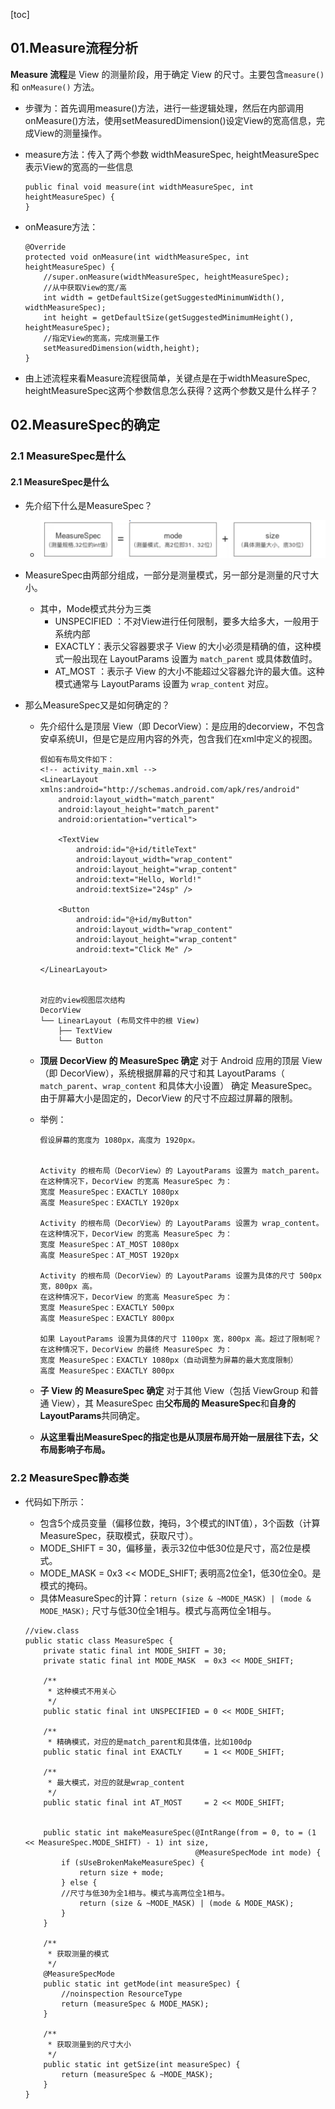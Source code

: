 [toc]

## 01.Measure流程分析

**Measure 流程**是 View 的测量阶段，用于确定 View 的尺寸。主要包含`measure()` 和 `onMeasure()` 方法。

- 步骤为：首先调用measure()方法，进行一些逻辑处理，然后在内部调用onMeasure()方法，使用setMeasuredDimension()设定View的宽高信息，完成View的测量操作。

- measure方法：传入了两个参数 widthMeasureSpec, heightMeasureSpec 表示View的宽高的一些信息

  ```
  public final void measure(int widthMeasureSpec, int heightMeasureSpec) {
  }
  ```

- onMeasure方法：

  ```
  @Override
  protected void onMeasure(int widthMeasureSpec, int heightMeasureSpec) {
      //super.onMeasure(widthMeasureSpec, heightMeasureSpec);
      //从中获取View的宽/高
      int width = getDefaultSize(getSuggestedMinimumWidth(), widthMeasureSpec);
      int height = getDefaultSize(getSuggestedMinimumHeight(), heightMeasureSpec);
      //指定View的宽高，完成测量工作
      setMeasuredDimension(width,height);
  }
  ```

- 由上述流程来看Measure流程很简单，关键点是在于widthMeasureSpec, heightMeasureSpec这两个参数信息怎么获得？这两个参数又是什么样子？

## 02.MeasureSpec的确定

### 2.1 MeasureSpec是什么

#### 2.1 MeasureSpec是什么

- 先介绍下什么是MeasureSpec？

  - ![image-20241115164445037](./../_pic_/image-20241115164445037.png)

- MeasureSpec由两部分组成，一部分是测量模式，另一部分是测量的尺寸大小。

  - 其中，Mode模式共分为三类
    - UNSPECIFIED ：不对View进行任何限制，要多大给多大，一般用于系统内部
    - EXACTLY：表示父容器要求子 View 的大小必须是精确的值，这种模式一般出现在 LayoutParams 设置为 `match_parent` 或具体数值时。
    - AT_MOST ：表示子 View 的大小不能超过父容器允许的最大值。这种模式通常与 LayoutParams 设置为 `wrap_content` 对应。

- 那么MeasureSpec又是如何确定的？

  - 先介绍什么是顶层 View（即 DecorView）：是应用的decorview，不包含安卓系统UI，但是它是应用内容的外壳，包含我们在xml中定义的视图。

    ```
    假如有布局文件如下：
    <!-- activity_main.xml -->
    <LinearLayout xmlns:android="http://schemas.android.com/apk/res/android"
        android:layout_width="match_parent"
        android:layout_height="match_parent"
        android:orientation="vertical">
    
        <TextView
            android:id="@+id/titleText"
            android:layout_width="wrap_content"
            android:layout_height="wrap_content"
            android:text="Hello, World!"
            android:textSize="24sp" />
    
        <Button
            android:id="@+id/myButton"
            android:layout_width="wrap_content"
            android:layout_height="wrap_content"
            android:text="Click Me" />
    
    </LinearLayout>
    
    
    对应的view视图层次结构
    DecorView
    └── LinearLayout (布局文件中的根 View)
        ├── TextView
        └── Button
    ```

  - **顶层 DecorView 的 MeasureSpec 确定**
    对于 Android 应用的顶层 View（即 DecorView），系统根据屏幕的尺寸和其 LayoutParams（ `match_parent`、`wrap_content` 和具体大小设置） 确定 MeasureSpec。由于屏幕大小是固定的，DecorView 的尺寸不应超过屏幕的限制。

  - 举例：

    ```
    假设屏幕的宽度为 1080px，高度为 1920px。
    
    
    Activity 的根布局（DecorView）的 LayoutParams 设置为 match_parent。
    在这种情况下，DecorView 的宽高 MeasureSpec 为：
    宽度 MeasureSpec：EXACTLY 1080px
    高度 MeasureSpec：EXACTLY 1920px
    
    Activity 的根布局（DecorView）的 LayoutParams 设置为 wrap_content。
    在这种情况下，DecorView 的宽高 MeasureSpec 为：
    宽度 MeasureSpec：AT_MOST 1080px
    高度 MeasureSpec：AT_MOST 1920px
    
    Activity 的根布局（DecorView）的 LayoutParams 设置为具体的尺寸 500px 宽，800px 高。
    在这种情况下，DecorView 的宽高 MeasureSpec 为：
    宽度 MeasureSpec：EXACTLY 500px
    高度 MeasureSpec：EXACTLY 800px
    
    如果 LayoutParams 设置为具体的尺寸 1100px 宽，800px 高。超过了限制呢？
    在这种情况下，DecorView 的最终 MeasureSpec 为：
    宽度 MeasureSpec：EXACTLY 1080px（自动调整为屏幕的最大宽度限制）
    高度 MeasureSpec：EXACTLY 800px
    ```

  - **子 View 的 MeasureSpec 确定**
    对于其他 View（包括 ViewGroup 和普通 View），其 MeasureSpec 由**父布局的 MeasureSpec**和**自身的 LayoutParams**共同确定。

  - **从这里看出MeasureSpec的指定也是从顶层布局开始一层层往下去，父布局影响子布局。**

### 2.2 MeasureSpec静态类

- 代码如下所示：

  - 包含5个成员变量（偏移位数，掩码，3个模式的INT值），3个函数（计算MeasureSpec，获取模式，获取尺寸）。
  - MODE_SHIFT = 30，偏移量，表示32位中低30位是尺寸，高2位是模式。
  - MODE_MASK  = 0x3 << MODE_SHIFT; 表明高2位全1，低30位全0。是模式的掩码。
  - 具体MeasureSpec的计算：`return (size & ~MODE_MASK) | (mode & MODE_MASK);` 尺寸与低30位全1相与。模式与高两位全1相与。

  ```
  //view.class
  public static class MeasureSpec {
      private static final int MODE_SHIFT = 30;
      private static final int MODE_MASK  = 0x3 << MODE_SHIFT;
  
      /**
       * 这种模式不用关心
       */
      public static final int UNSPECIFIED = 0 << MODE_SHIFT;
  
      /**
       * 精确模式，对应的是match_parent和具体值，比如100dp
      public static final int EXACTLY     = 1 << MODE_SHIFT;
  
      /**
       * 最大模式，对应的就是wrap_content
       */
      public static final int AT_MOST     = 2 << MODE_SHIFT;
  
     
      public static int makeMeasureSpec(@IntRange(from = 0, to = (1 << MeasureSpec.MODE_SHIFT) - 1) int size,
                                        @MeasureSpecMode int mode) {
          if (sUseBrokenMakeMeasureSpec) {
              return size + mode;
          } else {
          //尺寸与低30为全1相与。模式与高两位全1相与。
              return (size & ~MODE_MASK) | (mode & MODE_MASK);
          }
      }
  
      /**
       * 获取测量的模式
       */
      @MeasureSpecMode
      public static int getMode(int measureSpec) {
          //noinspection ResourceType
          return (measureSpec & MODE_MASK);
      }
  
      /**
       * 获取测量到的尺寸大小
       */
      public static int getSize(int measureSpec) {
          return (measureSpec & ~MODE_MASK);
      }
  }
  ```

  